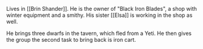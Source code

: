 Lives in [[Brin Shander]]. He is the owner of "Black Iron Blades", a shop with winter equipment and a smithy.
His sister [[Elsa]] is working in the shop as well.

He brings three dwarfs in the tavern, which fled from a Yeti. He then gives the group the second task to bring back is iron cart.